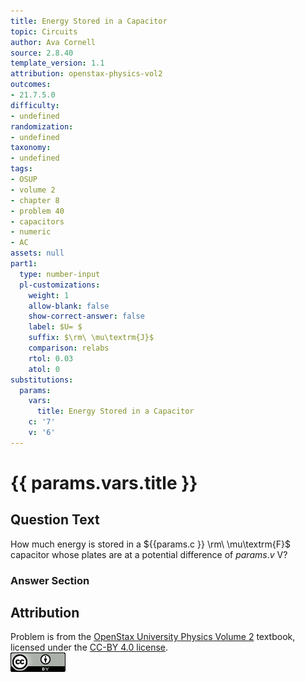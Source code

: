 ```yaml
---
title: Energy Stored in a Capacitor
topic: Circuits
author: Ava Cornell
source: 2.8.40
template_version: 1.1
attribution: openstax-physics-vol2
outcomes:
- 21.7.5.0
difficulty:
- undefined
randomization:
- undefined
taxonomy:
- undefined
tags:
- OSUP
- volume 2
- chapter 8
- problem 40
- capacitors
- numeric
- AC
assets: null
part1:
  type: number-input
  pl-customizations:
    weight: 1
    allow-blank: false
    show-correct-answer: false
    label: $U= $
    suffix: $\rm\ \mu\textrm{J}$
    comparison: relabs
    rtol: 0.03
    atol: 0
substitutions:
  params:
    vars:
      title: Energy Stored in a Capacitor
    c: '7'
    v: '6'
---
```

# {{ params.vars.title }}
## Question Text

How much energy is stored in a ${{params.c }} \rm\ \mu\textrm{F}$ capacitor whose plates are at a potential difference of ${{params.v }}\textrm{ V}$?

### Answer Section

## Attribution

Problem is from the [OpenStax University Physics Volume 2](https://openstax.org/details/books/university-physics-volume-2) textbook, licensed under the [CC-BY 4.0 license](https://creativecommons.org/licenses/by/4.0/).<br>![Image representing the Creative Commons 4.0 BY license.](https://raw.githubusercontent.com/firasm/bits/master/by.png)